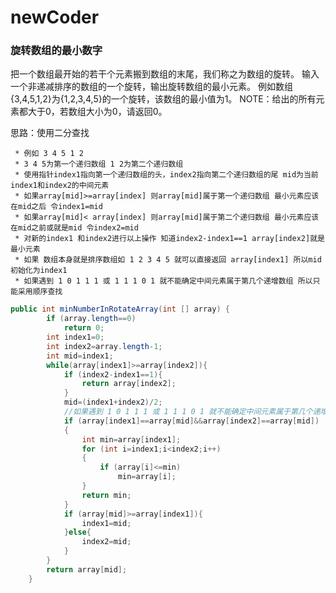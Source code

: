 # newCoder
### 旋转数组的最小数字
把一个数组最开始的若干个元素搬到数组的末尾，我们称之为数组的旋转。 输入一个非递减排序的数组的一个旋转，输出旋转数组的最小元素。 例如数组{3,4,5,1,2}为{1,2,3,4,5}的一个旋转，该数组的最小值为1。 NOTE：给出的所有元素都大于0，若数组大小为0，请返回0。

思路：使用二分查找

     * 例如 3 4 5 1 2
     * 3 4 5为第一个递归数组 1 2为第二个递归数组
     * 使用指针index1指向第一个递归数组的头，index2指向第二个递归数组的尾 mid为当前index1和index2的中间元素
     * 如果array[mid]>=array[index] 则array[mid]属于第一个递归数组 最小元素应该在mid之后 令index1=mid
     * 如果array[mid]< array[index] 则array[mid]属于第二个递归数组 最小元素应该在mid之前或就是mid 令index2=mid
     * 对新的index1 和index2进行以上操作 知道index2-index1==1 array[index2]就是最小元素
     * 如果 数组本身就是排序数组如 1 2 3 4 5 就可以直接返回 array[index1] 所以mid初始化为index1
     * 如果遇到 1 0 1 1 1 或 1 1 1 0 1 就不能确定中间元素属于第几个递增数组 所以只能采用顺序查找

```java
public int minNumberInRotateArray(int [] array) {
        if (array.length==0)
            return 0;
        int index1=0;
        int index2=array.length-1;
        int mid=index1;
        while(array[index1]>=array[index2]){
            if (index2-index1==1){
                return array[index2];
            }
            mid=(index1+index2)/2;
            //如果遇到 1 0 1 1 1 或 1 1 1 0 1 就不能确定中间元素属于第几个递增数组 所以只能采用顺序查找
            if (array[index1]==array[mid]&&array[index2]==array[mid])
            {
                int min=array[index1];
                for (int i=index1;i<index2;i++)
                {
                    if (array[i]<=min)
                        min=array[i];
                }
                return min;
            }
            if (array[mid]>=array[index1]){
                index1=mid;
            }else{
                index2=mid;
            }
        }
        return array[mid];
    }

```